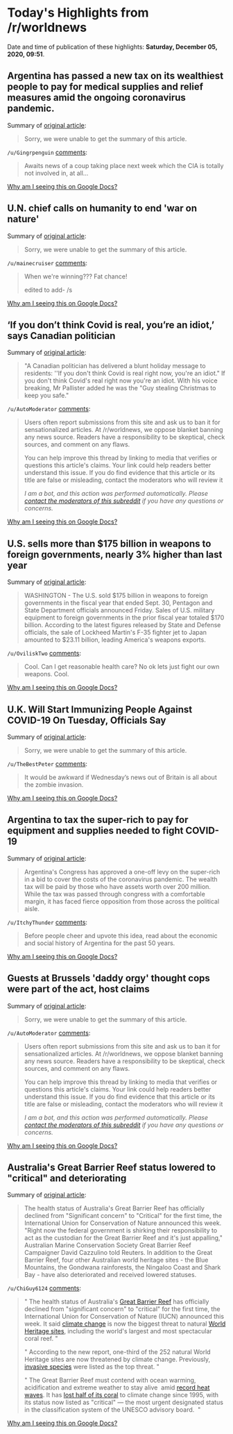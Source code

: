 # Today's Highlights from /r/worldnews

Date and time of publication of these highlights: **Saturday, December 05, 2020, 09:51**.

## Argentina has passed a new tax on its wealthiest people to pay for medical supplies and relief measures amid the ongoing coronavirus pandemic.

Summary of [original article](https://www.bbc.com/news/world-latin-america-55199058):

> Sorry, we were unable to get the summary of this article.

`/u/Gingrpenguin` [comments](https://www.reddit.com/r/worldnews/comments/k75v7e/argentina_has_passed_a_new_tax_on_its_wealthiest/):

> Awaits news of a coup taking place next week which the CIA is totally not involved in, at all...

[Why am I seeing this on Google Docs?](https://docs.google.com/document/d/1Dc6We63vOXIZsc0op-Bt4abqkYjXzOigalQqFxmvvbM/edit?usp=sharing)

## U.N. chief calls on humanity to end 'war on nature'

Summary of [original article](https://www.nbcnews.com/news/world/u-n-chief-calls-humanity-end-war-nature-go-carbon-n1249698):

> Sorry, we were unable to get the summary of this article.

`/u/mainecruiser` [comments](https://www.reddit.com/r/worldnews/comments/k73uzs/un_chief_calls_on_humanity_to_end_war_on_nature/):

> When we're winning???  Fat chance!
> 
> edited to add- /s

[Why am I seeing this on Google Docs?](https://docs.google.com/document/d/1Dc6We63vOXIZsc0op-Bt4abqkYjXzOigalQqFxmvvbM/edit?usp=sharing)

## ‘If you don’t think Covid is real, you’re an idiot,’ says Canadian politician

Summary of [original article](https://www.independent.co.uk/news/world/americas/canada-coronavirus-brian-pallister-manitoba-b1766732.html):

> "A Canadian politician has delivered a blunt holiday message to residents: ''If you don't think Covid is real right now, you're an idiot." If you don't think Covid's real right now you're an idiot. With his voice breaking, Mr Pallister added he was the "Guy stealing Christmas to keep you safe."

`/u/AutoModerator` [comments](https://www.reddit.com/r/worldnews/comments/k7ajwz/if_you_dont_think_covid_is_real_youre_an_idiot/):

> Users often report submissions from this site and ask us to ban it for sensationalized articles. At /r/worldnews, we oppose blanket banning any news source. Readers have a responsibility to be skeptical, check sources, and comment on any flaws.
> 
> You can help improve this thread by linking to media that verifies or questions this article's claims. Your link could help readers better understand this issue. If you do find evidence that this article or its title are false or misleading, contact the moderators who will review it
> 
> *I am a bot, and this action was performed automatically. Please [contact the moderators of this subreddit](/message/compose/?to=/r/worldnews) if you have any questions or concerns.*

[Why am I seeing this on Google Docs?](https://docs.google.com/document/d/1Dc6We63vOXIZsc0op-Bt4abqkYjXzOigalQqFxmvvbM/edit?usp=sharing)

## U.S. sells more than $175 billion in weapons to foreign governments, nearly 3% higher than last year

Summary of [original article](https://www.cnbc.com/2020/12/04/us-sells-more-than-175-billion-in-weapons-to-foreign-governments.html):

> WASHINGTON - The U.S. sold $175 billion in weapons to foreign governments in the fiscal year that ended Sept. 30, Pentagon and State Department officials announced Friday. Sales of U.S. military equipment to foreign governments in the prior fiscal year totaled $170 billion. According to the latest figures released by State and Defense officials, the sale of Lockheed Martin's F-35 fighter jet to Japan amounted to $23.11 billion, leading America's weapons exports.

`/u/OviliskTwo` [comments](https://www.reddit.com/r/worldnews/comments/k71y8j/us_sells_more_than_175_billion_in_weapons_to/):

> Cool. Can I get reasonable health care? No ok lets just fight our own weapons. Cool.

[Why am I seeing this on Google Docs?](https://docs.google.com/document/d/1Dc6We63vOXIZsc0op-Bt4abqkYjXzOigalQqFxmvvbM/edit?usp=sharing)

## U.K. Will Start Immunizing People Against COVID-19 On Tuesday, Officials Say

Summary of [original article](https://www.npr.org/sections/coronavirus-live-updates/2020/12/04/942933991/u-k-will-start-immunizing-people-against-covid-19-on-tuesday-officials-say):

> Sorry, we were unable to get the summary of this article.

`/u/TheBestPeter` [comments](https://www.reddit.com/r/worldnews/comments/k6zq2f/uk_will_start_immunizing_people_against_covid19/):

> It would be awkward if Wednesday’s news out of Britain is all about the zombie invasion.

[Why am I seeing this on Google Docs?](https://docs.google.com/document/d/1Dc6We63vOXIZsc0op-Bt4abqkYjXzOigalQqFxmvvbM/edit?usp=sharing)

## Argentina to tax the super-rich to pay for equipment and supplies needed to fight COVID-19

Summary of [original article](https://www.businessinsider.com/argentina-millionaire-tax-passed-cover-cost-of-covid-19-supplies-2020-12):

> Argentina's Congress has approved a one-off levy on the super-rich in a bid to cover the costs of the coronavirus pandemic. The wealth tax will be paid by those who have assets worth over 200 million. While the tax was passed through congress with a comfortable margin, it has faced fierce opposition from those across the political aisle.

`/u/ItchyThunder` [comments](https://www.reddit.com/r/worldnews/comments/k79s1r/argentina_to_tax_the_superrich_to_pay_for/):

> Before people cheer and upvote this idea, read about the economic and social history of Argentina for the past 50 years.

[Why am I seeing this on Google Docs?](https://docs.google.com/document/d/1Dc6We63vOXIZsc0op-Bt4abqkYjXzOigalQqFxmvvbM/edit?usp=sharing)

## Guests at Brussels 'daddy orgy' thought cops were part of the act, host claims

Summary of [original article](https://www.dailymail.co.uk/news/article-9017489/Guests-Brussels-daddy-orgy-thought-cops-act-host-claims.html):

> Sorry, we were unable to get the summary of this article.

`/u/AutoModerator` [comments](https://www.reddit.com/r/worldnews/comments/k73n5a/guests_at_brussels_daddy_orgy_thought_cops_were/):

> Users often report submissions from this site and ask us to ban it for sensationalized articles. At /r/worldnews, we oppose blanket banning any news source. Readers have a responsibility to be skeptical, check sources, and comment on any flaws.
> 
> You can help improve this thread by linking to media that verifies or questions this article's claims. Your link could help readers better understand this issue. If you do find evidence that this article or its title are false or misleading, contact the moderators who will review it
> 
> *I am a bot, and this action was performed automatically. Please [contact the moderators of this subreddit](/message/compose/?to=/r/worldnews) if you have any questions or concerns.*

[Why am I seeing this on Google Docs?](https://docs.google.com/document/d/1Dc6We63vOXIZsc0op-Bt4abqkYjXzOigalQqFxmvvbM/edit?usp=sharing)

## Australia's Great Barrier Reef status lowered to "critical" and deteriorating

Summary of [original article](https://www.cbsnews.com/news/australia-great-barrier-reef-critical-deteriorating-mass-bleaching-climate-change/):

> The health status of Australia's Great Barrier Reef has officially declined from "Significant concern" to "Critical" for the first time, the International Union for Conservation of Nature announced this week. "Right now the federal government is shirking their responsibility to act as the custodian for the Great Barrier Reef and it's just appalling," Australian Marine Conservation Society Great Barrier Reef Campaigner David Cazzulino told Reuters. In addition to the Great Barrier Reef, four other Australian world heritage sites - the Blue Mountains, the Gondwana rainforests, the Ningaloo Coast and Shark Bay - have also deteriorated and received lowered statuses.

`/u/ChiGuy6124` [comments](https://www.reddit.com/r/worldnews/comments/k6szeo/australias_great_barrier_reef_status_lowered_to/):

> " The health status of Australia's [Great Barrier Reef](https://www.cbsnews.com/news/great-barrier-reef-dying-climate-change-caused-decrease-in-new-coral-study-says/) has officially declined from "significant concern" to "critical" for the first time, the International Union for Conservation of Nature (IUCN) announced this week. It said [climate change](http://cbsnews.com/climatechange) is now the biggest threat to natural [World Heritage sites](https://www.iucn.org/theme/world-heritage), including the world's largest and most spectacular coral reef. "
> 
> " According to the new report, one-third of the 252 natural World Heritage sites are now threatened by climate change. Previously, [invasive species](https://www.cbsnews.com/news/invasive-species-climate-change-habitat-destruction-burmese-python-cbsn-originals/) were listed as the top threat. "
> 
> " The Great Barrier Reef must contend with ocean warming, acidification and extreme weather to stay alive  amid [record heat waves](https://www.cbsnews.com/news/australia-heat-wave-hottest-day-on-record-bushfires-getting-even-hotter-today-2019-12-18/). It has [lost half of its coral](https://www.cbsnews.com/news/great-barrier-reef-half-corals-died-since-1995/) to climate change since 1995, with its status now listed as "critical" — the most urgent designated status in the classification system of the UNESCO advisory board.  "

[Why am I seeing this on Google Docs?](https://docs.google.com/document/d/1Dc6We63vOXIZsc0op-Bt4abqkYjXzOigalQqFxmvvbM/edit?usp=sharing)

